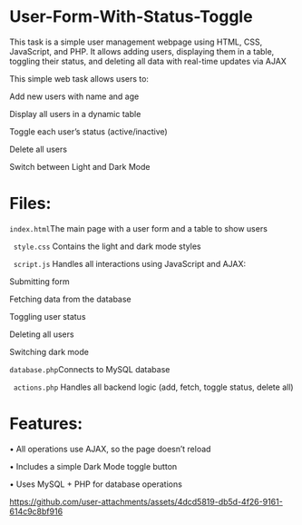# User-Form-With-Status-Toggle
This task is a simple user management webpage using HTML, CSS, JavaScript, and PHP. It allows adding users, displaying them in a table, toggling their status, and deleting all data with real-time updates via AJAX

This simple web task allows users to:

 Add new users with name and age
 
 Display all users in a dynamic table
 
 Toggle each user’s status (active/inactive)
 
 Delete all users
 
  Switch between Light and Dark Mode
 

# Files:
`index.html`The main page with a user form and a table to show users

 ` style.css` Contains the light and dark mode styles
 
` script.js` Handles all interactions using JavaScript and AJAX:

 Submitting form
 
 Fetching data from the database
 
 Toggling user status
 
 Deleting all users
 
 Switching dark mode
 
 `database.php`Connects to MySQL database
 
` actions.php` Handles all backend logic (add, fetch, toggle status, delete all)


# Features:
 • All operations use AJAX, so the page doesn’t reload
 
 • Includes a simple Dark Mode toggle button
 
 • Uses MySQL + PHP for database operations




https://github.com/user-attachments/assets/4dcd5819-db5d-4f26-9161-614c9c8bf916

